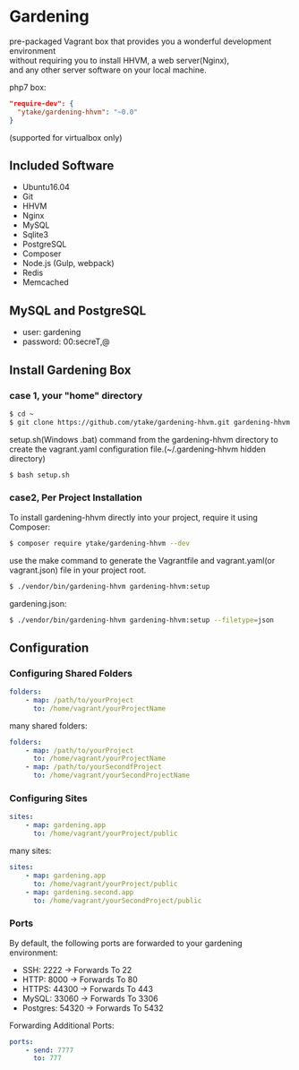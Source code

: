 # Gardening

pre-packaged Vagrant box that provides you a wonderful development environment  
without requiring you to install HHVM, a web server(Nginx),  
and any other server software on your local machine.

php7 box:
```json
"require-dev": {
  "ytake/gardening-hhvm": "~0.0"
}
```

(supported for virtualbox only)

## Included Software
 - Ubuntu16.04
 - Git
 - HHVM
 - Nginx
 - MySQL
 - Sqlite3
 - PostgreSQL
 - Composer
 - Node.js (Gulp, webpack)
 - Redis
 - Memcached

## MySQL and PostgreSQL
 - user: gardening
 - password: 00:secreT,@

## Install Gardening Box

### case 1, your "home" directory
```bash
$ cd ~
$ git clone https://github.com/ytake/gardening-hhvm.git gardening-hhvm
```

setup.sh(Windows .bat) command from the gardening-hhvm directory to create the vagrant.yaml configuration file.(~/.gardening-hhvm hidden directory)

```bash
$ bash setup.sh
```

### case2, Per Project Installation

To install gardening-hhvm directly into your project, require it using Composer:

```bash
$ composer require ytake/gardening-hhvm --dev
```

use the make command to generate the Vagrantfile and vagrant.yaml(or vagrant.json) file in your project root.

```bash
$ ./vendor/bin/gardening-hhvm gardening-hhvm:setup
```

gardening.json:
```bash
$ ./vendor/bin/gardening-hhvm gardening-hhvm:setup --filetype=json
```

## Configuration

### Configuring Shared Folders

```yaml
folders:
    - map: /path/to/yourProject
      to: /home/vagrant/yourProjectName
```

many shared folders:
```yaml
folders:
    - map: /path/to/yourProject
      to: /home/vagrant/yourProjectName
    - map: /path/to/yourSecondfProject
      to: /home/vagrant/yourSecondProjectName
```

### Configuring Sites
```yaml
sites:
    - map: gardening.app
      to: /home/vagrant/yourProject/public
```

many sites:
```yaml
sites:
    - map: gardening.app
      to: /home/vagrant/yourProject/public
    - map: gardening.second.app
      to: /home/vagrant/yourSecondProject/public
```

### Ports

By default, the following ports are forwarded to your gardening environment:

 - SSH: 2222 → Forwards To 22
 - HTTP: 8000 → Forwards To 80
 - HTTPS: 44300 → Forwards To 443
 - MySQL: 33060 → Forwards To 3306
 - Postgres: 54320 → Forwards To 5432

Forwarding Additional Ports:
```yaml
ports:
    - send: 7777
      to: 777
```
